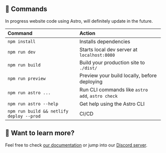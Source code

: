 ## 🧞 Commands

In progress website code using Astro, will definitely update in the future. 

| Command                | Action                                           |
| :--------------------- | :----------------------------------------------- |
| `npm install`          | Installs dependencies                            |
| `npm run dev`          | Starts local dev server at `localhost:8080`      |
| `npm run build`        | Build your production site to `./dist/`          |
| `npm run preview`      | Preview your build locally, before deploying     |
| `npm run astro ...`    | Run CLI commands like `astro add`, `astro check` |
| `npm run astro --help` | Get help using the Astro CLI                     |
| `npm run build && netlify deploy --prod` | CI/CD                              |

## 👀 Want to learn more?

Feel free to check [our documentation](https://docs.astro.build) or jump into our [Discord server](https://astro.build/chat).
